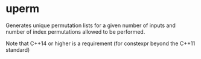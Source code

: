 # uperm
Generates unique permutation lists for a given number of inputs and number of index permutations allowed to be performed. 

Note that C++14 or higher is a requirement (for constexpr beyond the C++11 standard)
